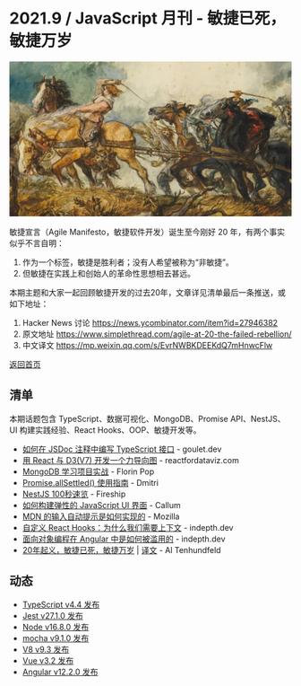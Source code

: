 # 2021.9 / JavaScript 月刊 - 敏捷已死，敏捷万岁

![](./img/09.jpeg )

敏捷宣言（Agile Manifesto，敏捷软件开发）诞生至今刚好 20 年，有两个事实似乎不言自明：

1. 作为一个标签，敏捷是胜利者；没有人希望被称为“非敏捷”。
2. 但敏捷在实践上和创始人的革命性思想相去甚远。

本期主题和大家一起回顾敏捷开发的过去20年，文章详见清单最后一条推送，或如下地址：

1. Hacker News 讨论 <https://news.ycombinator.com/item?id=27946382>
2. 原文地址 <https://www.simplethread.com/agile-at-20-the-failed-rebellion/>
3. 中文译文 <https://mp.weixin.qq.com/s/EvrNWBKDEEKdQ7mHnwcFlw>

[返回首页](https://github.com/hijiangtao/javascript-articles-monthly)

## 清单

本期话题包含 TypeScript、数据可视化、MongoDB、Promise API、NestJS、UI 构建实践经验、React Hooks、OOP、敏捷开发等。

* [如何在 JSDoc 注释中编写 TypeScript 接口](https://goulet.dev/posts/how-to-write-ts-interfaces-in-jsdoc/) - goulet.dev
* [用 React 与 D3(V7) 开发一个力导向图](https://reactfordataviz.com/articles/force-directed-graphs-with-react-and-d3v7/) - reactfordataviz.com
* [MongoDB 学习项目实战](https://www.youtube.com/watch?v=VEe4Axl0MSE) - Florin Pop
* [Promise.allSettled() 使用指南](https://dmitripavlutin.com/promise-all-settled/) - Dmitri
* [NestJS 100秒速览](https://www.youtube.com/watch?v=0M8AYU_hPas) - Fireship
* [如何构建弹性的 JavaScript UI 界面](https://www.smashingmagazine.com/2021/08/build-resilient-javascript-ui/) - Callum
* [MDN 的输入自动提示是如何实现的](https://hacks.mozilla.org/2021/08/mdns-autocomplete-search/) - Mozilla
* [自定义 React Hooks：为什么我们需要上下文](https://indepth.dev/posts/1475/custom-react-hooks-why-do-we-need-a-context) - indepth.dev
* [面向对象编程在 Angular 中是如何被滥用的](https://indepth.dev/posts/1473/how-oop-is-mistreated-in-angular) - indepth.dev
* [20年起义，敏捷已死，敏捷万岁](https://www.simplethread.com/agile-at-20-the-failed-rebellion/) | [译文](https://mp.weixin.qq.com/s/EvrNWBKDEEKdQ7mHnwcFlw) - Al Tenhundfeld

## 动态

* [TypeScript v4.4 发布](https://devblogs.microsoft.com/typescript/announcing-typescript-4-4/)
* [Jest v27.1.0 发布](https://github.com/facebook/jest/releases/tag/v27.1.0)
* [Node v16.8.0 发布](https://nodejs.org/en/blog/release/v16.8.0/)
* [mocha v9.1.0 发布](https://github.com/mochajs/mocha/releases/tag/v9.1.0)
* [V8 v9.3 发布](https://v8.dev/blog/v8-release-93)
* [Vue v3.2 发布](https://blog.vuejs.org/posts/vue-3.2.html)
* [Angular v12.2.0 发布](https://github.com/angular/angular/releases/tag/12.2.0)
